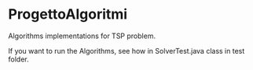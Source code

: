 # ProgettoAlgoritmi

Algorithms implementations for TSP problem.

If you want to run the Algorithms, see how in SolverTest.java class in test folder. 
